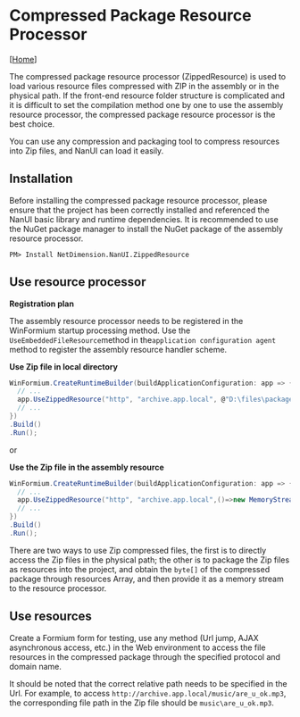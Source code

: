 # Compressed Package Resource Processor

[[Home](README.md)]

The compressed package resource processor (ZippedResource) is used to load various resource files compressed with ZIP in the assembly or in the physical path. If the front-end resource folder structure is complicated and it is difficult to set the compilation method one by one to use the assembly resource processor, the compressed package resource processor is the best choice.

You can use any compression and packaging tool to compress resources into Zip files, and NanUI can load it easily.

## Installation

Before installing the compressed package resource processor, please ensure that the project has been correctly installed and referenced the NanUI basic library and runtime dependencies. It is recommended to use the NuGet package manager to install the NuGet package of the assembly resource processor.

```
PM> Install NetDimension.NanUI.ZippedResource
```

## Use resource processor

**Registration plan**

The assembly resource processor needs to be registered in the WinFormium startup processing method. Use the `UseEmbeddedFileResource`method in the`application configuration agent` method to register the assembly resource handler scheme.

**Use Zip file in local directory**

```C#
WinFormium.CreateRuntimeBuilder(buildApplicationConfiguration: app => {
  // ...
  app.UseZippedResource("http", "archive.app.local", @"D:\files\package.zip");
  // ...
})
.Build()
.Run();

```

or

**Use the Zip file in the assembly resource**

```C#
WinFormium.CreateRuntimeBuilder(buildApplicationConfiguration: app => {
  // ...
  app.UseZippedResource("http", "archive.app.local",()=>new MemoryStream(Properties.Resources.ZippedFile));
  // ...
})
.Build()
.Run();
```

There are two ways to use Zip compressed files, the first is to directly access the Zip files in the physical path; the other is to package the Zip files as resources into the project, and obtain the `byte[]` of the compressed package through resources Array, and then provide it as a memory stream to the resource processor.

## Use resources

Create a Formium form for testing, use any method (Url jump, AJAX asynchronous access, etc.) in the Web environment to access the file resources in the compressed package through the specified protocol and domain name.

It should be noted that the correct relative path needs to be specified in the Url. For example, to access `http://archive.app.local/music/are_u_ok.mp3`, the corresponding file path in the Zip file should be `music\are_u_ok.mp3`.
